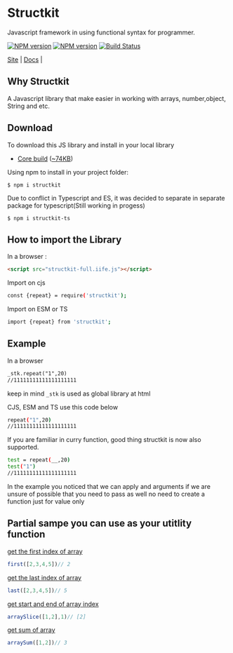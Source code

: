 # Structkit
Javascript framework in using functional syntax for programmer.

[![NPM version][npm-image]][npm-url] 
[![NPM version][npm-ts-image]][npm-url-ts] 
[![Build Status](https://github.com/compts/structkit/actions/workflows/cicd.yaml/badge.svg?branch=main)](https://github.com/compts/structkit/actions)

[Site](https://structkit.codehyouka.xyz/) |
[Docs](https://structkit.codehyouka.xyz/api) |

## Why Structkit
A Javascript library that make easier in working with arrays, number,object, String and etc.

## Download

To download this JS library and install in your local library
 * [Core build](https://raw.githubusercontent.com/compts/structkit/main/dist/web/structkit-full.iife.js) ([~74KB](https://raw.githubusercontent.com/compts/structkit/main/dist/web/structkit-full.iife.js))

Using npm to install in your project folder:
```shell
$ npm i structkit
```

Due to conflict in Typescript and ES, it was decided to separate in separate package for typescript(Still working in progess)
```shell
$ npm i structkit-ts
```


## How to import the Library

In a browser :
```html
<script src="structkit-full.iife.js"></script>
```

Import on cjs
```bash
const {repeat} = require('structkit');

```

Import on ESM or TS
```bash
import {repeat} from 'structkit';

```

## Example

In a browser
```html
_stk.repeat("1",20)
//11111111111111111111
```
keep in mind `_stk` is used as global library at html


CJS, ESM and TS use this code below
```bash
repeat("1",20)
//11111111111111111111
```

If you are familiar in curry function, good thing structkit is now also supported.
```bash
test = repeat(__,20)
test("1")
//11111111111111111111
```
In the example you noticed that we can apply and arguments if we are unsure of possible that you need to pass as well no need to create a function just for value only

[npm-url]: https://www.npmjs.com/package/structkit
[npm-url-ts]: https://www.npmjs.com/package/structkit-ts
[npm-image]: https://img.shields.io/badge/structkit-1.4.862-brightgreen
[npm-ts-image]: https://img.shields.io/badge/structkit:ts-1.4.86-brightgreen


## Partial sampe you can use as your utitlity function

[get the first index of array](#first-index-of-array)
``` javascript
first([2,3,4,5])// 2
```

[get the last index of array](#last-index-of-array)
``` javascript
last([2,3,4,5])// 5
```

[get start and end of array index](#slice-array-index)
``` javascript
arraySlice([1,2],1)// [2]
```

[get sum of array](#get-sum-of-array)
``` javascript
arraySum([1,2])// 3
```

